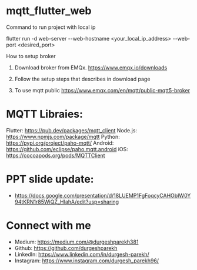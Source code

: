 # mqtt_flutter_web

Command to run project with local ip

flutter run -d web-server --web-hostname <your_local_ip_address> --web-port <desired_port>

How to setup broker

1. Download broker from EMQx.
https://www.emqx.io/downloads

2. Follow the setup steps that describes in download page

3. To use mqtt public
https://www.emqx.com/en/mqtt/public-mqtt5-broker


# MQTT Libraies:
Flutter: https://pub.dev/packages/mqtt_client
Node.js: https://www.npmjs.com/package/mqtt
Python: https://pypi.org/project/paho-mqtt/
Android: https://github.com/eclipse/paho.mqtt.android
iOS: https://cocoapods.org/pods/MQTTClient

# PPT slide update:
- https://docs.google.com/presentation/d/18LUEMP1FgFoqcyCAHObIW0Y94tKRN1r85WiQZ_HIahA/edit?usp=sharing


# Connect with me

- Medium: https://medium.com/@durgeshparekh381
- Github: https://github.com/durgeshparekh
- LinkedIn: https://www.linkedin.com/in/durgesh-parekh/
- Instagram: https://www.instagram.com/durgesh_parekh96/

